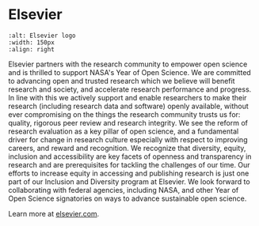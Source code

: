 # Elsevier
```{image} /About/logos/elsevier_logo.jpg
:alt: Elsevier logo
:width: 150px
:align: right
```
Elsevier partners with the research community to empower open science and is thrilled to support NASA's Year of Open Science. We are committed to advancing open and trusted research which we believe will benefit research and society, and accelerate research performance and progress. In line with this we actively support and enable researchers to make their research (including research data and software) openly available, without ever compromising on the things the research community trusts us for: quality, rigorous peer review and research integrity. We see the reform of research evaluation as a key pillar of open science, and a fundamental driver for change in research culture especially with respect to improving careers, and reward and recognition. We recognize that diversity, equity, inclusion and accessibility are key facets of openness and transparency in research and are prerequisites for tackling the challenges of our time. Our efforts to increase equity in accessing and publishing research is just one part of our Inclusion and Diversity program at Elsevier. We look forward to collaborating with federal agencies, including NASA, and other Year of Open Science signatories on ways to advance sustainable open science.

Learn more at [elsevier.com](https://beta.elsevier.com/about/open-science).
